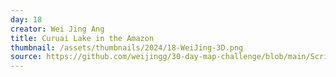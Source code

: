 ```yaml
---
day: 18
creator: Wei Jing Ang
title: Curuai Lake in the Amazon
thumbnail: /assets/thumbnails/2024/18-WeiJing-3D.png
source: https://github.com/weijingg/30-day-map-challenge/blob/main/Scripts/day18_WeiJing.R
---
```


